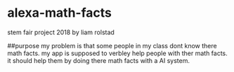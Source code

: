 # alexa-math-facts
stem fair project 2018 by liam rolstad 

##purpose
my problem is that some people in my class dont know there math facts. my app is supposed to verbley help people with ther math facts. it should help them by doing there math facts with a AI system.